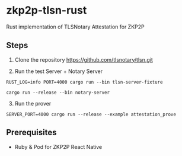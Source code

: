 # zkp2p-tlsn-rust

Rust implementation of TLSNotary Attestation for ZKP2P

## Steps

1. Clone the repository
   https://github.com/tlsnotary/tlsn.git

2. Run the test Server + Notary Server

```
RUST_LOG=info PORT=4000 cargo run --bin tlsn-server-fixture
```

```
cargo run --release --bin notary-server
```

3. Run the prover

```
SERVER_PORT=4000 cargo run --release --example attestation_prove
```

## Prerequisites

- Ruby & Pod for ZKP2P React Native
